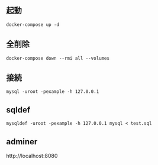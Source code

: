 ## 起動
`docker-compose up -d`

## 全削除
`docker-compose down --rmi all --volumes`

## 接続
`mysql -uroot -pexample -h 127.0.0.1`

## sqldef
`mysqldef -uroot -pexample -h 127.0.0.1 mysql < test.sql`

## adminer
http://localhost:8080
